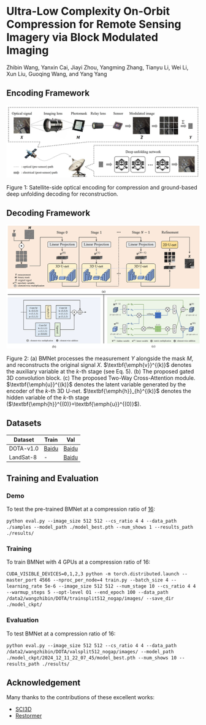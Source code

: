 # Ultra-Low Complexity On-Orbit Compression for Remote Sensing Imagery via Block Modulated Imaging
Zhibin Wang, Yanxin Cai, Jiayi Zhou, Yangming Zhang, Tianyu Li, Wei Li, Xun Liu, Guoqing Wang, and Yang Yang

<!--[![paper](https://img.shields.io/badge/arXiv-Paper-<COLOR>.svg)]()-->


## Encoding Framework
![encode](fig/encode.jpg)

Figure 1: Satellite-side optical encoding for compression and ground-based deep unfolding decoding for reconstruction.

## Decoding Framework
![decode](fig/decode.jpg)

Figure 2: (a) BMNet processes the measurement $Y$ alongside the mask $M$, and reconstructs the original signal $X$. $\textbf{\emph{v}}^{(k)}$ denotes the auxiliary variable at the $k$-th stage (see Eq. 5). (b) The proposed gated 3D convolution block. (c) The proposed Two-Way Cross-Attention module.  $\textbf{\emph{u}}^{(k)}$ denotes the latent variable generated by the encoder of the $k$-th 3D U-net. $\textbf{\emph{h}}_{h}^{(k)}$ denotes the hidden variable of the $k$-th stage ($\textbf{\emph{h}}^{(0)}=\textbf{\emph{u}}^{(0)}$).

## Datasets
<table>
    <thead>
        <tr>
            <th>Dataset</th>
            <th>Train</th>
            <th>Val</th>
        </tr>
    </thead>
    <tbody>
        <tr>
            <td>DOTA-v1.0</td>
            <td><a href="https://pan.baidu.com/s/1WR8CfBlG7lVlexVKkeYBDA?pwd=izw7">Baidu</a></td>
            <td><a href="https://pan.baidu.com/s/1Y3SXLfyJsrPaKl8RkWq8MA?pwd=csts">Baidu</a></td>
        </tr>
        <tr>
            <td>LandSat-8</td>
            <td>-</td>
            <td><a href="https://pan.baidu.com/s/10hODPzK__8aTA4PHAPmxbg?pwd=x9xa">Baidu</a></td>
        </tr>
    </tbody>
</table>

## Training and Evaluation
### Demo
To test the pre-trained BMNet at a compression ratio of [16](https://pan.baidu.com/s/1DLOvUp-uMy2IqsyOeqOAlQ?pwd=y0dy):
```
python eval.py --image_size 512 512 --cs_ratio 4 4 --data_path ./samples --model_path ./model_best.pth --num_shows 1 --results_path ./results/
```

### Training
To train BMNet with 4 GPUs at a compression ratio of 16:
```
CUDA_VISIBLE_DEVICES=0,1,2,3 python -m torch.distributed.launch --master_port 4566 --nproc_per_node=4 train.py --batch_size 4 --learning_rate 5e-6 --image_size 512 512 --num_stage 10 --cs_ratio 4 4 --warmup_steps 5 --opt-level O1 --end_epoch 100 --data_path /data2/wangzhibin/DOTA/trainsplit512_nogap/images/ --save_dir ./model_ckpt/
```

### Evaluation
To test BMNet at a compression ratio of 16:
```
python eval.py --image_size 512 512 --cs_ratio 4 4 --data_path /data2/wangzhibin/DOTA/valsplit512_nogap/images/ --model_path ./model_ckpt/2024_12_11_22_07_45/model_best.pth --num_shows 10 --results_path ./results/
```

<!--## Citation
If you find the code helpful in your resarch or work, please consider citing:

    @inproceedings{xxxxxxx,
        title={Ultra-Low Complexity On-Orbit Compression for Remote Sensing Imagery via Block Modulated Imaging}, 
        author={Zhibin Wang, Yanxin Cai, Jiayi Zhou, Yangming Zhang, Tianyu Li, Wei Li, Xun Liu, Guoqing Wang, and Yang Yang},
        booktitle={xxxx},
        year={2024}
    }
-->
## Acknowledgement
Many thanks to the contributions of these excellent works:
- [SCI3D](https://github.com/jianzhangcs/SCI3D) 
- [Restormer](https://github.com/swz30/Restormer)
